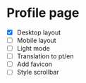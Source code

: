 # Profile page

- [x] Desktop layout
- [ ] Mobile layout
- [ ] Light mode
- [ ] Translation to pt/en
- [ ] Add favicon
- [ ] Style scrollbar
